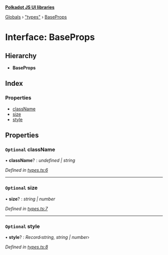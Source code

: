 **[Polkadot JS UI libraries](../README.md)**

[Globals](../globals.md) › [&quot;types&quot;](../modules/_types_.md) › [BaseProps](_types_.baseprops.md)

# Interface: BaseProps

## Hierarchy

* **BaseProps**

## Index

### Properties

* [className](_types_.baseprops.md#optional-classname)
* [size](_types_.baseprops.md#optional-size)
* [style](_types_.baseprops.md#optional-style)

## Properties

### `Optional` className

• **className**? : *undefined | string*

*Defined in [types.ts:6](https://github.com/polkadot-js/ui/blob/c31e508/packages/react-qr/src/types.ts#L6)*

___

### `Optional` size

• **size**? : *string | number*

*Defined in [types.ts:7](https://github.com/polkadot-js/ui/blob/c31e508/packages/react-qr/src/types.ts#L7)*

___

### `Optional` style

• **style**? : *Record‹string, string | number›*

*Defined in [types.ts:8](https://github.com/polkadot-js/ui/blob/c31e508/packages/react-qr/src/types.ts#L8)*